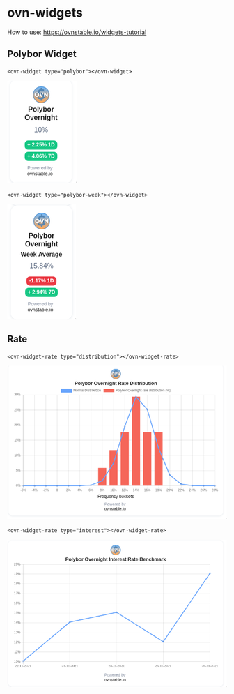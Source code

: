 # ovn-widgets


How to use: 
https://ovnstable.io/widgets-tutorial

## Polybor Widget


`
<ovn-widget type="polybor"></ovn-widget>
`

![img.png](images/img.png)


`
<ovn-widget type="polybor-week"></ovn-widget>
`

![img_1.png](images/img_1.png)


## Rate


`
<ovn-widget-rate type="distribution"></ovn-widget-rate>
`

![img.png](images/img_2.png)

`
<ovn-widget-rate type="interest"></ovn-widget-rate>
`

![img.png](images/img_3.png)
